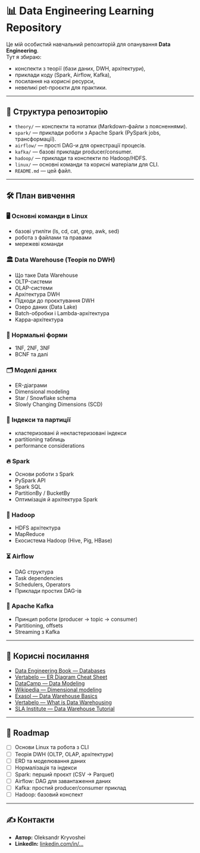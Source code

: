 # 📊 Data Engineering Learning Repository

Це мій особистий навчальний репозиторій для опанування **Data Engineering**.  
Тут я збираю:
- конспекти з теорії (бази даних, DWH, архітектури),
- приклади коду (Spark, Airflow, Kafka),
- посилання на корисні ресурси,
- невеликі pet-проєкти для практики.

---

## 📂 Структура репозиторію

- `theory/` — конспекти та нотатки (Markdown-файли з поясненнями).
- `spark/` — приклади роботи з Apache Spark (PySpark jobs, трансформації).
- `airflow/` — прості DAG-и для оркестрації процесів.
- `kafka/` — базові приклади producer/consumer.
- `hadoop/` — приклади та конспекти по Hadoop/HDFS.
- `linux/` — основні команди та корисні матеріали для CLI.
- `README.md` — цей файл.

---

## 🛠️ План вивчення

### 🖥️ Основні команди в Linux
- базові утиліти (ls, cd, cat, grep, awk, sed)
- робота з файлами та правами
- мережеві команди

### 🏛️ Data Warehouse (Теорія по DWH)
- Що таке Data Warehouse  
- OLTP-системи  
- OLAP-системи  
- Архітектура DWH  
- Підходи до проєктування DWH  
- Озеро даних (Data Lake)  
- Batch-обробки і Lambda-архітектура  
- Kappa-архітектура  

### 📐 Нормальні форми
- 1NF, 2NF, 3NF  
- BCNF та далі  

### 🗂️ Моделі даних
- ER-діаграми  
- Dimensional modeling  
- Star / Snowflake schema  
- Slowly Changing Dimensions (SCD)  

### 📑 Індекси та партиції
- кластеризовані й некластеризовані індекси  
- partitioning таблиць  
- performance considerations  

### 🔥 Spark
- Основи роботи з Spark  
- PySpark API  
- Spark SQL  
- PartitionBy / BucketBy  
- Оптимізація й архітектура Spark  

### 🐘 Hadoop
- HDFS архітектура  
- MapReduce  
- Екосистема Hadoop (Hive, Pig, HBase)  

### ⏳ Airflow
- DAG структура  
- Task dependencies  
- Schedulers, Operators  
- Приклади простих DAG-ів  

### 📡 Apache Kafka
- Принцип роботи (producer → topic → consumer)  
- Partitioning, offsets  
- Streaming з Kafka  

---

## 🔗 Корисні посилання

- [Data Engineering Book — Databases](https://github.com/oleg-agapov/data-engineering-book/blob/master/book/2-beginner-path/2-1-databases/databases.md)  
- [Vertabelo — ER Diagram Cheat Sheet](https://vertabelo.com/blog/er-diagram-cheat-sheet/)  
- [DataCamp — Data Modeling](https://www.datacamp.com/blog/data-modeling)  
- [Wikipedia — Dimensional modeling](https://en.wikipedia.org/wiki/Dimensional_modeling)  
- [Exasol — Data Warehouse Basics](https://www.exasol.com/hub/data-warehouse/concepts-basics/)  
- [Vertabelo — What is Data Warehousing](https://vertabelo.com/blog/what-is-data-warehousing/)  
- [SLA Institute — Data Warehouse Tutorial](https://www.slainstitute.com/data-warehouse-tutorial-for-beginners/)  

---

## 📅 Roadmap

- [ ] Основи Linux та робота з CLI  
- [ ] Теорія DWH (OLTP, OLAP, архітектури)  
- [ ] ERD та моделювання даних  
- [ ] Нормалізація та індекси  
- [ ] Spark: перший проєкт (CSV → Parquet)  
- [ ] Airflow: DAG для завантаження даних  
- [ ] Kafka: простий producer/consumer приклад  
- [ ] Hadoop: базовий конспект  

---

## ✍️ Контакти

- **Автор:** Oleksandr Kryvoshei  
- **LinkedIn:** [linkedin.com/in/...](https://www.linkedin.com/in/oleksandr-kryvoshei-b28b30237/)  


